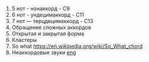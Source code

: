 1.  5 нот - нонаккорд - С9
2.  6 нот - ундецимаккорд - С11
3.  7 нот — терцдецимаккорд - С13
4.  Обращение сложных аккордов
5.  Открытая и закрытая форма
6.  Кластеры
7.  So what https://en.wikipedia.org/wiki/So_What_chord
8.  Неаккордовые звуки [eng](https://en.wikipedia.org/wiki/Nonchord_tone)